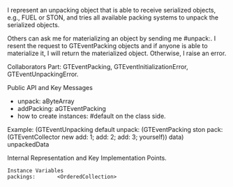 I represent an unpacking object that is able to receive serialized objects, e.g., FUEL or STON, and tries all available packing systems to unpack the serialized objects.

Others can ask me for materializing an object by sending me #unpack:. I resent the request to GTEventPacking objects and if anyone is able to materialize it, I will return the materialized object. Otherwise, I raise an error.

Collaborators Part: GTEventPacking, GTEventInitializationError, GTEventUnpackingError.

Public API and Key Messages

- unpack: aByteArray
- addPacking: aGTEventPacking
- how to create instances: #default on the class side.

Example:
	(GTEventUnpacking default
		unpack: (GTEventPacking ston 
					pack: (GTEventCollector new 
							add: 1; add: 2; add: 3; yourself)) 
			data) unpackedData
 
Internal Representation and Key Implementation Points.

    Instance Variables
	packings:		<OrderedCollection>
